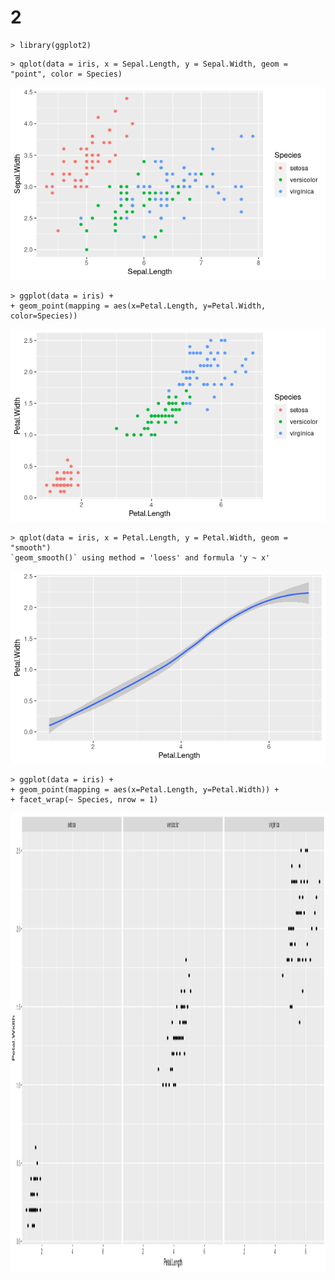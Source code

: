 # 2

```
> library(ggplot2)
```

```
> qplot(data = iris, x = Sepal.Length, y = Sepal.Width, geom = "point", color = Species)
```

<img src="Images/5.png" width="605" height="308">

```
> ggplot(data = iris) +
+ geom_point(mapping = aes(x=Petal.Length, y=Petal.Width, color=Species))
```

<img src="Images/6.png" width="605" height="308">

```
> qplot(data = iris, x = Petal.Length, y = Petal.Width, geom = "smooth")
`geom_smooth()` using method = 'loess' and formula 'y ~ x'
```

<img src="Images/7.png" width="605" height="308">

```
> ggplot(data = iris) +
+ geom_point(mapping = aes(x=Petal.Length, y=Petal.Width)) +
+ facet_wrap(~ Species, nrow = 1)
```

<img src="Images/9.png" width="1365" height="734">
